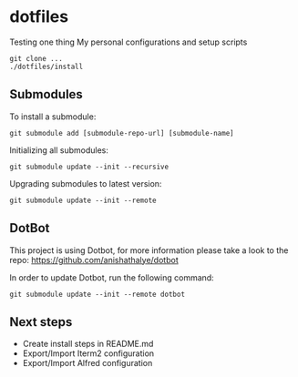 # dotfiles
Testing one thing
My personal configurations and setup scripts

```
git clone ...
./dotfiles/install
```

## Submodules

To install a submodule:
```
git submodule add [submodule-repo-url] [submodule-name]
```

Initializing all submodules:
```
git submodule update --init --recursive
```

Upgrading submodules to latest version:
```
git submodule update --init --remote
```

## DotBot

This project is using Dotbot, for more information please take a look to the repo: https://github.com/anishathalye/dotbot

In order to update Dotbot, run the following command:
```
git submodule update --init --remote dotbot
```

## Next steps
* Create install steps in README.md
* Export/Import Iterm2 configuration
* Export/Import Alfred configuration


